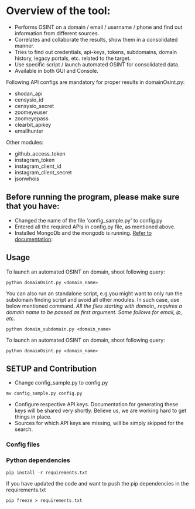 # Overview of the tool:
* Performs OSINT on a domain / email / username / phone and find out information from different sources.
* Correlates and collaborate the results, show them in a consolidated manner. 
* Tries to find out credentials, api-keys, tokens, subdomains, domain history, legacy portals, etc. related to the target. 
* Use specific script / launch automated OSINT for consolidated data.
* Available in both GUI and Console.
 
Following API configs are mandatory for proper results in domainOsint.py:
* shodan_api
* censysio_id
* censysio_secret
* zoomeyeuser
* zoomeyepass
* clearbit_apikey
* emailhunter

Other modules:
* github_access_token
* instagram_token
* instagram_client_id
* instagram_client_secret
* jsonwhois


## Before running the program, please make sure that you have:
* Changed the name of the file 'config_sample.py' to config.py
* Entered all the required APIs in config.py file, as mentioned above. 
* Installed MongoDb and the mongodb is running. [Refer to documentation](https://docs.mongodb.com/manual/installation/): 


## Usage
To launch an automated OSINT on domain, shoot following query:

```
python domainOsint.py <domain_name>
```
You can also run an standalone script, e.g.you might want to only run the subdomain finding script and avoid all other modules. In such case, use below mentioned command. *All the files starting with domain_ requires a domain name to be passed as first argument. Same follows for email, ip, etc.*

```
python domain_subdomain.py <domain_name>
```

To launch an automated OSINT on domain, shoot following query:

```
python domainOsint.py <domain_name>
```

## SETUP and Contribution
* Change config_sample.py to config.py
```
mv config_sample.py config.py
```
* Configure respective API keys. Documentation for generating these keys will be shared very shortly. Believe us, we are working hard to get things in place. 
* Sources for which API keys are missing, will be simply skipped for the search. 

### Config files


### Python dependencies

```
pip install -r requirements.txt
```

If you have updated the code and want to push the pip dependencies in the requirements.txt 

```
pip freeze > requirements.txt
```

